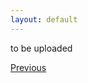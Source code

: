 ```yaml
---
layout: default
---
```


to be uploaded

<div class="pagination">
  <a href="{{ '/Phys/Q/Q_content.html' | relative_url }}" class="prev-button">Previous</a>
</div>